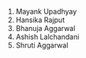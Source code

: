 
1. Mayank Upadhyay
2. Hansika Rajput
3. Bhanuja Aggarwal
4. Ashish Lalchandani
5. Shruti Aggarwal

